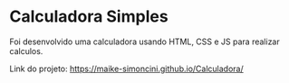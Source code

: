# Calculadora Simples

Foi desenvolvido uma calculadora usando HTML, CSS e JS para realizar calculos.

Link do projeto: https://maike-simoncini.github.io/Calculadora/
